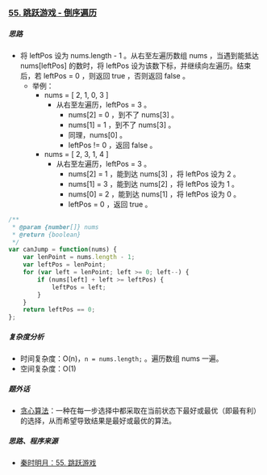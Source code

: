 ### [55. 跳跃游戏 - 倒序遍历](https://leetcode-cn.com/problems/jump-game/)

##### 思路

* 将 leftPos 设为 nums.length - 1 。从右至左遍历数组 nums ，当遇到能抵达 nums[leftPos] 的数时，将 leftPos 设为该数下标，并继续向左遍历。结束后，若 leftPos = 0 ，则返回 true ，否则返回 false 。
  * 举例：
    * nums = [ 2, 1, 0, 3 ]
      * 从右至左遍历，leftPos = 3 。
        * nums[2] = 0 ，到不了 nums[3] 。
        * nums[1] = 1 ，到不了 nums[3] 。
        * 同理，nums[0] 。
        * leftPos != 0 ，返回 false 。
    * nums = [ 2, 3, 1, 4 ]
      * 从右至左遍历，leftPos = 3 。
        * nums[2] = 1 ，能到达 nums[3] ，将 leftPos 设为 2 。
        * nums[1] = 3 ，能到达 nums[2] ，将 leftPos 设为 1 。
        * nums[0] = 2 ，能到达 nums[1] ，将 leftPos 设为 0 。
        * leftPos = 0 ，返回 true 。



```javascript
/**
 * @param {number[]} nums
 * @return {boolean}
 */
var canJump = function(nums) {
    var lenPoint = nums.length - 1;
    var leftPos = lenPoint;
    for (var left = lenPoint; left >= 0; left--) {
        if (nums[left] + left >= leftPos) {
            leftPos = left;
        }
    }
    return leftPos == 0;
};
```



##### 复杂度分析

* 时间复杂度：O(n)，`n = nums.length;` 。遍历数组 nums 一遍。
* 空间复杂度：O(1)



##### 题外话

* [贪心算法](https://zh.wikipedia.org/wiki/%E8%B4%AA%E5%BF%83%E7%AE%97%E6%B3%95)：一种在每一步选择中都采取在当前状态下最好或最优（即最有利）的选择，从而希望导致结果是最好或最优的算法。



##### 思路、程序来源

* [秦时明月：55. 跳跃游戏](https://leetcode-cn.com/problems/jump-game/solution/55-tiao-yue-you-xi-by-alexer-660/)